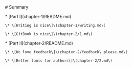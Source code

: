 \# Summary



\* \[Part I\]\(chapter-1/README.md\)

    \* \[Writing is nice\]\(chapter-1/writing.md\)

    \* \[GitBook is nice\]\(chapter-2/1.md\)

\* \[Part II\]\(chapter-2/README.md\)

    \* \[We love feedback\]\(chapter-2/feedback\_please.md\)

    \* \[Better tools for authors\]\(chapter-2/2.md\)

